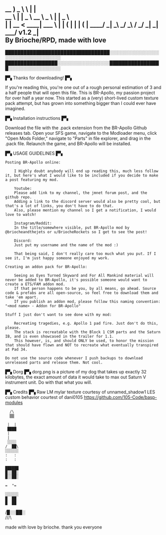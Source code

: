 
   __ )    _ \             \                   |  |        
   __ \   |   |           _ \    __ \    _ \   |  |   _ \  
   |   |  __ <   ____|   ___ \   |   |  (   |  |  |  (   | 
  ____/  _| \_\        _/    _\   __/  \___/  _| _| \___/  v1.2
                                _|                         
By Brioche/RPD, made with love
--------------------------------------------------------------------
██████████████████████████████████░░░░░░░░░░░░░░░░░░░░░░░░░░░░░░░░░░
█████████████████░░░░░░░░░░░░░░░░░█████████████████░░░░░░░░░░░░░░░░░

▛▚ Thanks for downloading! ▛▚

If you're reading this, you're one out of a rough personal estimation of 3 and a half people that will open this file.
This is BR-Apollo, my passion project for over half a year now. This started as a (very) short-lived custom texture pack attempt, but has grown into something bigger than I could ever have imagined.

▛▚ Installation instructions ▛▚

Download the file with the .pack extension from the BR-Apollo Github releases tab. Open your SFS game, navigate to the Modloader menu, click "Open Mods Folder," navigate to "Parts" in file explorer, and drag in the .pack file. Relaunch the game, and BR-Apollo will be installed.


▛▚ USAGE GUIDELINES ▛▚

	Posting BR-Apollo online:

		I Highly doubt anybody will end up reading this, much less follow it, but here's what I would like to be included if you decide to make a post featuring my mod.

		Youtube:
		Please add link to my channel, the jmnet forum post, and the github repo. 
		Adding a link to the discord server would also be pretty cool, but that's a lot of links, you don't have to do that.
		Also, please mention my channel so I get a notification, I would love to watch!

		Instagram/Reddit:
		In the title/somewhere visible, put BR-Apollo mod by @briocheandthejets or u/BriocheRockets so I get to see the post!

		Discord:
		Just put my username and the name of the mod :)

		That being said, I don't really care too much what you put. If I see it, I'm just happy someone enjoyed my work.

	Creating an addon pack for BR-Apollo:

		Seeing as Eyes Turned Skyward and For All Mankind material will never be added to BR-Apollo, it's possible someone would want to create a ETS/FAM addon mod.
		If that person happens to be you, by all means, go ahead. Source code & prefabs are all open-source, so feel free to download them and take 'em apart.
		If you publish an addon mod, please follow this naming convention: "<mod name> - Addon for BR-Apollo"

	Stuff I just don't want to see done with my mod:

		Recreating tragedies, e.g. Apollo 1 pad fire. Just don't do this, please.
		The stack is recreatable with the Block 1 CSM parts and the Saturn IB, and is even showcased in the trailer for 1.1.
		This however, is, and should ONLY be used, to honor the mission that should have flown and NOT to recreate what eventually transpired at Pad 34.

	Do not use the source code whenever I push backups to download unreleased parts and release them. Not cool.

▛▚ Dorg ▛▚
	dorg.png is a picture of my dog that takes up exactly 32 kilobytes, the exact amount of data it would take to max out Saturn V instrument unit. Do with that what you will.

▛▚ Credits ▛▚
	Raw LM mylar texture courtesy of unnamed_shadow1
	LES custom behavior courtest of dani0105 https://github.com/105-Code/basp-modules


      /\
      ▒▒

     |  |
     ████
     |
     |
     ░░░░
    /  ██\
    ░░░░░░
    :   :
    :   :

    ██████
    █░░██░
    █░░██░

    =  "=

    ░░░░░░
    █  ██
    █  ██
   /█░░██░\
    /\/\/\


made with love by brioche. thank you everyone